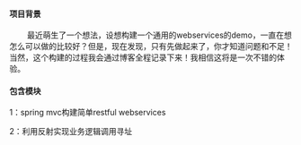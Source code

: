 #### 项目背景

&nbsp;&nbsp;&nbsp;&nbsp;&nbsp;&nbsp;&nbsp;&nbsp;最近萌生了一个想法，设想构建一个通用的webservices的demo，一直在想怎么可以做的比较好？但是，现在发现，只有先做起来了，你才知道问题和不足！当然，这个构建的过程我会通过博客全程记录下来！我相信这将是一次不错的体验。

#### 包含模块
1：spring mvc构建简单restful webservices

2：利用反射实现业务逻辑调用寻址
